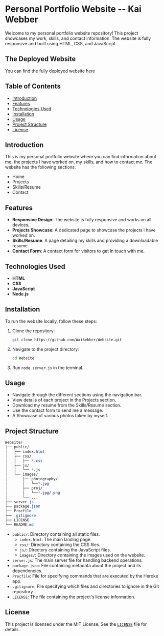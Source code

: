 # Personal Portfolio Website -- Kai Webber

Welcome to my personal portfolio website repository! This project showcases my work, skills, and contact information. The website is fully responsive and built using HTML, CSS, and JavaScript.

## The Deployed Website
You can find the fully deployed website [here](#)

## Table of Contents
- [Introduction](#introduction)
- [Features](#features)
- [Technologies Used](#technologies-used)
- [Installation](#installation)
- [Usage](#usage)
- [Project Structure](#project-structure)
- [License](#license)

## Introduction
This is my personal portfolio website where you can find information about me, the projects I have worked on, my skills, and how to contact me. The website has the following sections:
- Home
- Projects
- Skills/Resume
- Contact

## Features
- **Responsive Design**: The website is fully responsive and works on all devices.
- **Projects Showcase**: A dedicated page to showcase the projects I have worked on.
- **Skills/Resume**: A page detailing my skills and providing a downloadable resume.
- **Contact Form**: A contact form for visitors to get in touch with me.

## Technologies Used
- **HTML**
- **CSS**
- **JavaScript**
- **Node.js**

## Installation
To run the website locally, follow these steps:

1. Clone the repository:
   ```bash
   git clone https://github.com/Waikebber/Website.git
   ```
2. Navigate to the project directory:
    ```bash
    cd Website
    ```
3. Run ```node server.js``` in the terminal.

## Usage
- Navigate through the different sections using the navigation bar.
- View details of each project in the Projects section.
- Download my resume from the Skills/Resume section.
- Use the contact form to send me a message.
- A Showcase of various photos taken by myself.

## Project Structure
```css
Website/
├── public/
│   ├── index.html
│   ├── css/
│   │   ├── *.css
│   ├── js/
│   │   └── *.js
│   └── images/
│       ├── photography/
│       │   └──*.jpg
│       ├── proj/
│       │   └──*.jpg/.png
│       └── ...
├── server.js
├── package.json
├── Procfile
├── .gitignore
├── LICENSE
└── README.md

```
- ```public/```: Directory containing all static files.
    - ```index.html```: The main landing page.
    - ```css/```: Directory containing the CSS files.
    - ```js/```: Directory containing the JavaScript files.
    - ```images/```: Directory containing the images used on the website.
- ```server.js```: The main server file for handling backend operations.
- ```package.json```: File containing metadata about the project and its dependencies.
- ```Procfile```: File for specifying commands that are executed by the Heroku app.
- ```.gitignore```: File specifying which files and directories to ignore in the Git repository.
- ```LICENSE```: The file containing the project's license information.

## License
This project is licensed under the MIT License. See the [```LICENSE```](./LICENSE) file for details.



